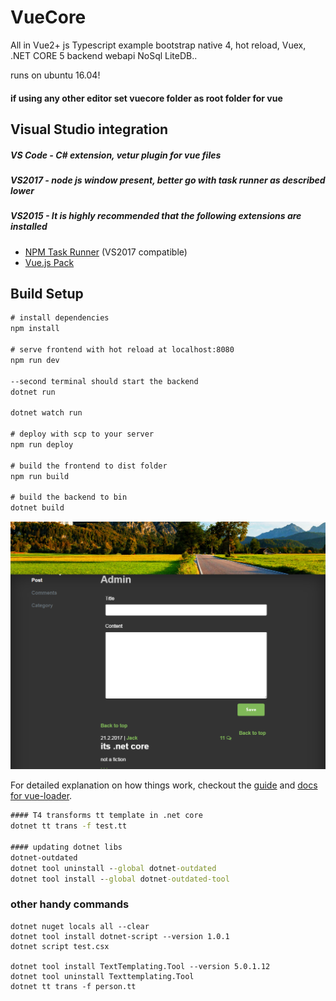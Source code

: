 # VueCore

All in Vue2+ js Typescript example bootstrap native 4, hot reload, Vuex, .NET CORE 5 backend  webapi NoSql LiteDB..

runs on ubuntu 16.04!

 
#### if using any other editor set vuecore folder as root folder for vue

## Visual Studio integration
##### VS Code - C# extension, vetur plugin for vue files
##### VS2017 - node js window present, better go with task runner as described lower
##### VS2015 - It is highly recommended that the following extensions are installed
- [NPM Task Runner](https://visualstudiogallery.msdn.microsoft.com/8f2f2cbc-4da5-43ba-9de2-c9d08ade4941) (VS2017 compatible)
- [Vue.js Pack](https://visualstudiogallery.msdn.microsoft.com/30fd019a-7b90-4f75-bb54-b8f49f18fbe1)



## Build Setup

``` cmd
# install dependencies
npm install

# serve frontend with hot reload at localhost:8080
npm run dev

--second terminal should start the backend
dotnet run

dotnet watch run

# deploy with scp to your server
npm run deploy

# build the frontend to dist folder
npm run build

# build the backend to bin
dotnet build 
```
![screenshot](/src/assets/screen1.png)

For detailed explanation on how things work, checkout the [guide](http://vuejs-templates.github.io/webpack/) and [docs for vue-loader](http://vuejs.github.io/vue-loader).
``` cmd
#### T4 transforms tt template in .net core
dotnet tt trans -f test.tt

#### updating dotnet libs
dotnet-outdated
dotnet tool uninstall --global dotnet-outdated
dotnet tool install --global dotnet-outdated-tool

```

### other handy commands
```
dotnet nuget locals all --clear
dotnet tool install dotnet-script --version 1.0.1
dotnet script test.csx

dotnet tool install TextTemplating.Tool --version 5.0.1.12
dotnet tool uninstall Texttemplating.Tool 
dotnet tt trans -f person.tt
```
